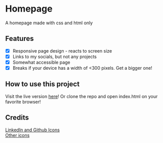Homepage
========

A homepage made with css and html only

Features
--------

- [x] Responsive page design - reacts to screen size
- [x] Links to my socials, but not any projects
- [x] Somewhat accessible page
- [x] Breaks if your device has a width of <300 pixels. Get a bigger one!

How to use this project
-----------------------

Visit the live version [here](https://pearmeow.github.io/homepage)! Or clone the repo and open index.html on your favorite browser!

Credits
-------

[LinkedIn and Github Icons](https://devicon.dev/)  
[Other icons](https://materialdesignicons.com/)
